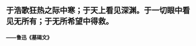 ## 于浩歌狂热之际中寒；于天上看见深渊。于一切眼中看见无所有；于无所希望中得救。

####                                                                 ——鲁迅《墓碣文》
